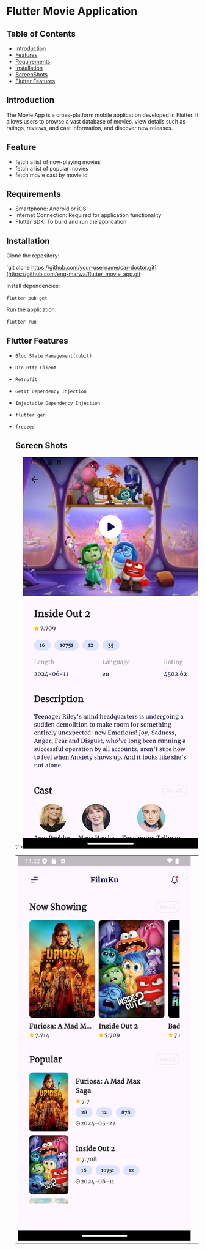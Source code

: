 # Flutter Movie Application

## **Table of Contents**

* [Introduction](#introduction)
* [Features](#features)
* [Requirements](#requirements)
* [Installation](#installation)
* [ScreenShots](#screenshots)
* [Flutter Features](#flutter-features)

##   Introduction

  The Movie App is a cross-platform mobile application developed in Flutter. It allows users to browse a vast database of movies, view details such as ratings, reviews, and cast information, and discover new releases.


## Feature

* fetch a list of now-playing movies
* fetch a list of popular movies
* fetch movie cast by movie id

##   Requirements

*   Smartphone: Android or iOS
*   Internet Connection: Required for application functionality
*   Flutter SDK: To build and run the application

## Installation

Clone the repository:

`git clone https://github.com/your-username/car-doctor.git](https://github.com/eng-marwa/flutter_movie_app.git

Install dependencies:

`flutter pub get`

Run the application:

`flutter run`

## Flutter Features

*     Bloc State Management(cubit)
*     Dio Http Client
*     Retrofit
*     GetIt Dependency Injection
*     Injectable Dependency Injection
*     flutter gen
*     freezed

  ## Screen Shots
  <Table><tr></tr><td><img src='https://github.com/eng-marwa/flutter_movie_app/blob/main/Screenshot_1720038149.png'/></td><td></td>tr><img src='https://github.com/eng-marwa/flutter_movie_app/blob/main/Screenshot_1720039050.png'/></tr></Table>
